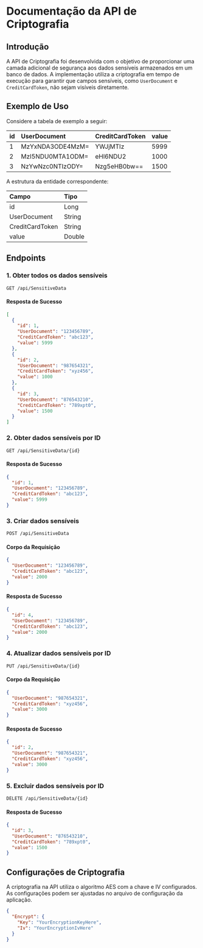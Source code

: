 # Documentação da API de Criptografia

## Introdução

A API de Criptografia foi desenvolvida com o objetivo de proporcionar uma camada adicional de segurança aos dados sensíveis armazenados em um banco de dados. A implementação utiliza a criptografia em tempo de execução para garantir que campos sensíveis, como `UserDocument` e `CreditCardToken`, não sejam visíveis diretamente.

## Exemplo de Uso

Considere a tabela de exemplo a seguir:

| id | UserDocument     | CreditCardToken | value |
|:---|:-----------------|:----------------|:------|
| 1  | MzYxNDA3ODE4MzM= | YWJjMTIz        | 5999  |
| 2  | MzI5NDU0MTA1ODM= | eHl6NDU2        | 1000  |
| 3  | NzYwNzc0NTIzODY= | Nzg5eHB0bw==    | 1500  |

A estrutura da entidade correspondente:

| Campo           | Tipo   |
|:----------------|:-------|
| id              | Long   |
| UserDocument    | String |
| CreditCardToken | String |
| value           | Double |

## Endpoints

### 1. Obter todos os dados sensíveis

```http
GET /api/SensitiveData
```

#### Resposta de Sucesso

```json
[
  {
    "id": 1,
    "UserDocument": "123456789",
    "CreditCardToken": "abc123",
    "value": 5999
  },
  {
    "id": 2,
    "UserDocument": "987654321",
    "CreditCardToken": "xyz456",
    "value": 1000
  },
  {
    "id": 3,
    "UserDocument": "876543210",
    "CreditCardToken": "789xpt0",
    "value": 1500
  }
]
```

### 2. Obter dados sensíveis por ID

```http
GET /api/SensitiveData/{id}
```

#### Resposta de Sucesso

```json
{
  "id": 1,
  "UserDocument": "123456789",
  "CreditCardToken": "abc123",
  "value": 5999
}
```

### 3. Criar dados sensíveis

```http
POST /api/SensitiveData
```

#### Corpo da Requisição

```json
{
  "UserDocument": "123456789",
  "CreditCardToken": "abc123",
  "value": 2000
}
```

#### Resposta de Sucesso

```json
{
  "id": 4,
  "UserDocument": "123456789",
  "CreditCardToken": "abc123",
  "value": 2000
}
```

### 4. Atualizar dados sensíveis por ID

```http
PUT /api/SensitiveData/{id}
```

#### Corpo da Requisição

```json
{
  "UserDocument": "987654321",
  "CreditCardToken": "xyz456",
  "value": 3000
}
```

#### Resposta de Sucesso

```json
{
  "id": 2,
  "UserDocument": "987654321",
  "CreditCardToken": "xyz456",
  "value": 3000
}
```

### 5. Excluir dados sensíveis por ID

```http
DELETE /api/SensitiveData/{id}
```

#### Resposta de Sucesso

```json
{
  "id": 3,
  "UserDocument": "876543210",
  "CreditCardToken": "789xpt0",
  "value": 1500
}
```

## Configurações de Criptografia

A criptografia na API utiliza o algoritmo AES com a chave e IV configurados. As configurações podem ser ajustadas no arquivo de configuração da aplicação.

```json
{
  "Encrypt": {
    "Key": "YourEncryptionKeyHere",
    "Iv": "YourEncryptionIvHere"
  }
}
```